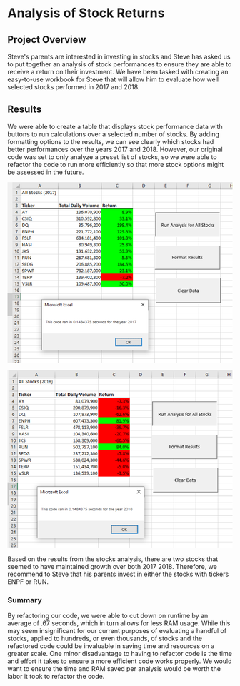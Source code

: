 # Analysis of Stock Returns
## Project Overview
Steve's parents are interested in investing in stocks and Steve has asked us to put together an analysis of stock performances to ensure they are able to receive a return on their investment. We have been tasked with creating an easy-to-use workbook for Steve that will allow him to evaluate how well selected stocks performed in 2017 and 2018.
## Results
We were able to create a table that displays stock performance data with buttons to run calculations over a selected number of stocks. By adding formatting options to the results, we can see clearly which stocks had better performances over the years 2017 and 2018. 
However, our original code was set to only analyze a preset list of stocks, so we were able to refactor the code to run more efficiently so that more stock options might be assessed in the future.

![Time Elapsed for 2017](resources/VBA_Challenge_2017.png)

![Time Elapsed for 2018](resources/VBA_Challenge_2018.png)

Based on the results from the stocks analysis, there are two stocks that seemed to have maintained growth over both 2017 2018. Therefore, we recommend to Steve that his parents invest in either the stocks with tickers ENPF or RUN.

### Summary
By refactoring our code, we were able to cut down on runtime by an average of .67 seconds, which in turn allows for less RAM usage. While this may seem insignificant for our current purposes of evaluating a handful of stocks, applied to hundreds, or even thousands, of stocks and the refactored code could be invaluable in saving time and resources on a greater scale. 
One minor disadvantage to having to refactor code is the time and effort it takes to ensure a more efficient code works properly. We would want to ensure the time and RAM saved per analysis would be worth the labor it took to refactor the code. 

